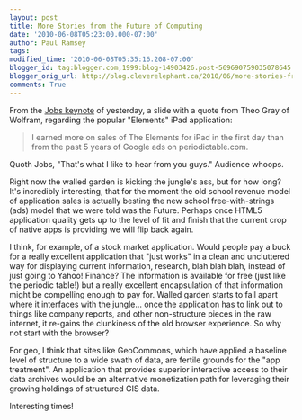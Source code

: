 ```yaml
---
layout: post
title: More Stories from the Future of Computing
date: '2010-06-08T05:23:00.000-07:00'
author: Paul Ramsey
tags: 
modified_time: '2010-06-08T05:35:16.208-07:00'
blogger_id: tag:blogger.com,1999:blog-14903426.post-569690759035078645
blogger_orig_url: http://blog.cleverelephant.ca/2010/06/more-stories-from-future-of-computing.html
comments: True
---
```


From the [Jobs keynote](http://www.apple.com/quicktime/qtv/wwdc10/index.html) of yesterday, a slide with a quote from Theo Gray of Wolfram, regarding the popular "Elements" iPad application:

> I earned more on sales of The Elements for iPad in the first day than from the past 5 years of Google ads on periodictable.com.

Quoth Jobs, "That's what I like to hear from you guys." Audience whoops.

Right now the walled garden is kicking the jungle's ass, but for how long? It's incredibly interesting, that for the moment the old school revenue model of application sales is actually besting the new school free-with-strings (ads) model that we were told was the Future. Perhaps once HTML5 application quality gets up to the level of fit and finish that the current crop of native apps is providing we will flip back again.

I think, for example, of a stock market application. Would people pay a buck for a really excellent application that "just works" in a clean and uncluttered way for displaying current information, research, blah blah blah, instead of just going to Yahoo! Finance? The information is available for free (just like the periodic table!) but a really excellent encapsulation of that information might be compelling enough to pay for. Walled garden starts to fall apart where it interfaces with the jungle... once the application has to link out to things like company reports, and other non-structure pieces in the raw internet, it re-gains the clunkiness of the old browser experience. So why not start with the browser?

For geo, I think that sites like GeoCommons, which have applied a baseline level of structure to a wide swath of data, are fertile grounds for the "app treatment". An application that provides superior interactive access to their data archives would be an alternative monetization path for leveraging their growing holdings of structured GIS data.

Interesting times!


